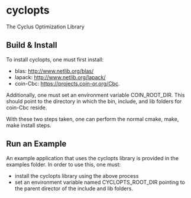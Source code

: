 cyclopts
========

The Cyclus Optimization Library

Build & Install
---------------

To install cyclopts, one must first install:
   * blas: http://www.netlib.org/blas/
   * lapack: http://www.netlib.org/lapack/
   * coin-Cbc: https://projects.coin-or.org/Cbc.

Additionally, one must set an environment variable COIN_ROOT_DIR. This should point to the directory in which the bin, include, and lib folders for coin-Cbc reside.

With these two steps taken, one can perform the normal cmake, make, make install steps.

Run an Example
--------------

An example application that uses the cyclopts library is provided in the examples folder. In order to use this, one must:
  * install the cyclopts library using the above process
  * set an environment variable named CYCLOPTS_ROOT_DIR pointing to the parent director of the include and lib folders.